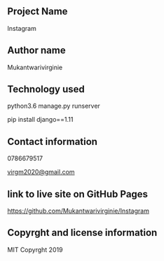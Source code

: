 ## Project Name
Instagram

## Author name
Mukantwarivirginie

## Technology used

python3.6 manage.py runserver


 pip install django==1.11


## Contact information

0786679517


virgm2020@gmail.com


## link to live site on GitHub Pages
https://github.com/Mukantwarivirginie/Instagram



## Copyrght and license information
MIT Copyrght 2019